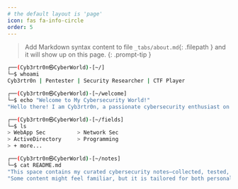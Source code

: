 ```yaml
---
# the default layout is 'page'
icon: fas fa-info-circle
order: 5
---
```


> Add Markdown syntax content to file `_tabs/about.md`{: .filepath } and it will show up on this page.
{: .prompt-tip }


```bash
┌──(Cyb3rtr0n㉿CyberWorld)-[~/]
└─$ whoami
Cyb3rtr0n | Pentester | Security Researcher | CTF Player

┌──(Cyb3rtr0n㉿CyberWorld)-[~/welcome]
└─$ echo "Welcome to My Cybersecurity World!"
"Hello there! I am Cyb3rtr0n, a passionate cybersecurity enthusiast on a mission to explore, learn, and share knowledge across the digital security landscape."

┌──(Cyb3rtr0n㉿CyberWorld)-[~/fields]
└─$ ls
> WebApp Sec          > Network Sec
> ActiveDirectory     > Programming
> + more...

┌──(Cyb3rtr0n㉿CyberWorld)-[~/notes]
└─$ cat README.md
"This space contains my curated cybersecurity notes—collected, tested, and constantly updated."
"Some content might feel familiar, but it is tailored for both personal reference and to support others on their infosec journey."
```